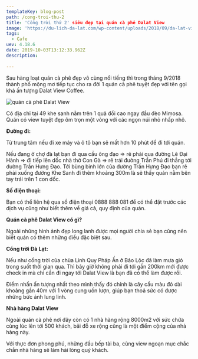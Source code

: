 ```yaml
---
templateKey: blog-post
path: /cong-troi-thu-2
title: 'Cổng trời thứ 2' siêu đẹp tại quán cà phê Dalat View
image: 'https://du-lich-da-lat.com/wp-content/uploads/2018/09/da-lat-view.jpg' 
tags:
  - Cafe
uev: 4.18.6
date: 2019-10-03T13:12:33.962Z
description:
 
---
```


Sau hàng loạt quán cà phê đẹp vô cùng nổi tiếng thì trong tháng 9/2018 thành phố mộng mơ tiếp tục cho ra đời 1 quán cà phê tuyệt đẹp với tên gọi khá ấn tượng Dalat View Coffee. 

![quán cà phê Dalat View](https://dulichdalat.pro/wp-content/uploads/2018/10/da-lat-view.jpg "quán cà phê Dalat View")

Có địa chỉ tại 49 khe sanh nằm trên 1 quả đồi cao ngay đầu đèo Mimosa. Quán có view tuyệt đẹp ôm trọn một vòng với các ngọn núi nhỏ nhấp nhô.

**Đường đi:**

Từ trung tâm nếu đi xe máy và ô tô bạn sẽ mất hơn 10 phút để đi tới quán.

Nếu đang ở chợ đà lạt bạn đi qua cầu ông đạo => rẽ phải qua đường Lê Đại Hành => đi tiếp lên dốc nhà thờ Con Gà => rẽ trái đường Trần Phú đi thẳng tới đường Trần Hưng Đạo. Tới bùng binh lớn của đường Trần Hưng Đạo bạn rẽ phải xuống đường Khe Sanh đi thêm khoảng 300m là sẽ thấy quán nằm bên tay trái trên 1 con dốc.


**Số điện thoại:**

Bạn có thể liên hệ qua số điện thoại 0888 888 081 để có thể đặt trước các dịch vụ cũng như biết thêm về giá cả, quy định của quán.


**Quán cà phê Dalat View có gì?**

Ngoài những hình ảnh đẹp long lanh được mọi người chia sẻ bạn cũng nên biết quán có thêm những điều đặc biệt sau.

**Cổng trời Đà Lạt:**

Nếu như cổng trời của chùa Linh Quy Pháp Ấn ở Bảo Lộc đã làm mưa gió trong suốt thời gian qua. Thì bây giờ không phải đi tới gần 200km mới được check in mà chỉ cần đi ngay tới Dalat View là bạn đã có thể làm được rồi.


Điểm nhấn ấn tượng nhất theo mình thấy đó chính là cây cầu màu đỏ dài khoảng gần 40m với 1 vòng cung uốn lượn, giúp bạn thoả sức có được những bức ảnh lung linh.


**Nhà hàng Dalat View**

Ngoài quán cà phê nơi đây còn có 1 nhà hàng rộng 8000m2 với sức chứa cùng lúc lên tới 500 khách, bãi đỗ xe rộng cũng là một điểm cộng của nhà hàng này.

Với thực đơn phong phú, những đầu bếp tài ba, cùng view ngoạn mục chắc chắn nhà hàng sẽ làm hài lòng quý khách.

